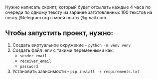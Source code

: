Нужно написать скрипт, который будет отсылать каждые 4 часа по очереди по одному тексту из заранее заготовленных 100 текстов на почту @telegram.org с моей почты @gmail.com.

## Чтобы запустить проект, нужно:
1. Создать виртуальное окружение - `python -m venv venv`
2. Создать файл .env с такими переменными как:
   - `sender_email`
   - `receiver_email`
   - `password`
3. Установить зависимости - `pip install -r requirements.txt`
